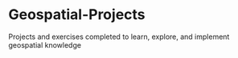 # Geospatial-Projects
Projects and exercises completed to learn, explore, and implement geospatial knowledge
